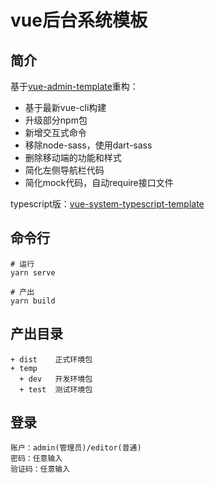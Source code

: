 # vue后台系统模板

## 简介

基于[vue-admin-template](https://github.com/PanJiaChen/vue-admin-template)重构：
- 基于最新vue-cli构建
- 升级部分npm包
- 新增交互式命令
- 移除node-sass，使用dart-sass
- 删除移动端的功能和样式
- 简化左侧导航栏代码
- 简化mock代码，自动require接口文件

typescript版：[vue-system-typescript-template](https://github.com/luobin01/vue-system-typescript-template)

## 命令行
````
# 运行
yarn serve

# 产出
yarn build
````

## 产出目录
````
+ dist    正式环境包
+ temp
  + dev   开发环境包
  + test  测试环境包
````

## 登录
````
账户：admin(管理员)/editor(普通)
密码：任意输入
验证码：任意输入
````
